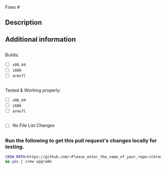 Fixes #

<!-- (let GitHub automatically close an issue when this pull request gets merged) -->

<!--
## Before you submit a pull request

This template is not necessary when you do simple things like updating packages to the latest version. But in doubt, it's always better so provide some information.
-->

## Description
<!--
Provide a description, what your changes do and why they are important

Please link issues and other pull requests connected to this one.
-->

## Additional information
<!-- Mention things we might need to know. Like: -->

##
Builds:
- [ ] `x86_64`
- [ ] `i686`
- [ ] `armv7l`
##
Tested & Working properly:
- [ ] `x86_64`
- [ ] `i686`
- [ ] `armv7l` <!-- (reasons why it doesn't) -->
##
- [ ] No File List Changes
##
### Run the following to get this pull request's changes locally for testing.
```bash
CREW_REPO=https://github.com/<Please_enter_the_name_of_your_repo>/chromebrew.git CREW_BRANCH=<Please_enter_the_branch_name_for_this_PR> crew update \
&& yes | crew upgrade
```

<!--
## That's it
Thank you for submitting your pull request.
When done, please delete the parts of this template which you don't need or these, which are only for guidance.
-->
